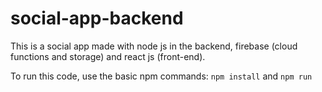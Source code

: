 # social-app-backend
This is a social app made with node js in the backend, firebase (cloud functions and storage) and react js (front-end).

To run this code, use the basic npm commands: `npm install` and `npm run`
